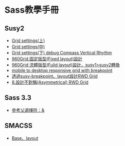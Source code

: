 Sass教學手冊
====================

Susy2
--------------------------

* [Grid settings(上)](docs/susy2/1.markdown)
* [Grid settings(中)](docs/susy2/2.markdown)
* [Grid settings(下) debug Compass Vertical Rhythm ](docs/susy2/3.markdown)
* [960Grid 固定版型(Fixed layout)設計](docs/susy2/4.markdown)
* [960Grid 流體版型(Fulid layout)設計，susy1>susy2轉換](docs/susy2/5.markdown)
* [mobile to desktop responsive grid with breakpoint](docs/susy2/6.markdown)
* [透過susy-breakpoint、layout設計RWD Grid](docs/susy2/7.markdown)
* [8.設計不對稱(Asymmetrical) RWD Grid](docs/susy2/8.markdown)

Sass 3.3
--------------------------
* [參考父選擇符：&](docs/Sass3.3/1.markdown)

SMACSS
--------------------------
* [Base、layout](docs/SMACSS/1.markdown)